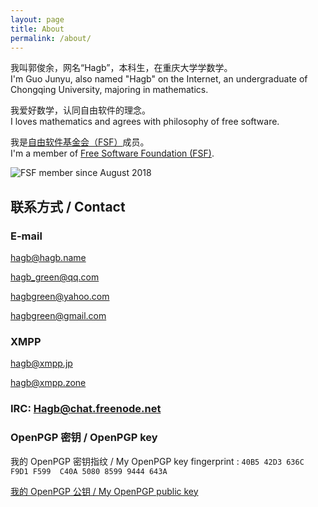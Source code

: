```yaml
---
layout: page
title: About
permalink: /about/
---
```



我叫郭俊余，网名“Hagb”，本科生，在重庆大学学数学。  
I'm Guo Junyu, also named "Hagb" on the Internet, an undergraduate of Chongqing University, majoring in mathematics.

我爱好数学，认同自由软件的理念。  
I loves mathematics and agrees with philosophy of free software.

我是[自由软件基金会（FSF）](https://fsf.org)成员。   
I'm a member of [Free Software Foundation (FSF)](https://fsf.org).

![FSF member since August 2018](https://static.fsf.org/nosvn/associate/crm/818574.png)

## 联系方式 / Contact

### E-mail

[hagb@hagb.name](mailto:hagb@hagb.name)

[hagb_green@qq.com](mailto:hagb_green@qq.com)

[hagbgreen@yahoo.com](mailto:hagbgreen@yahoo.com)

[hagbgreen@gmail.com](mailto:hagbgreen@gmail.com)

### XMPP

hagb@xmpp.jp

hagb@xmpp.zone

### IRC: Hagb@chat.freenode.net

### OpenPGP 密钥 / OpenPGP key

我的 OpenPGP 密钥指纹 / My OpenPGP key fingerprint : `40B5 42D3 636C F9D1 F599  C40A 5080 8599 9444 643A`

[我的 OpenPGP 公钥 / My OpenPGP public key](key.asc)


